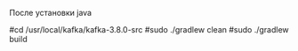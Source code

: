 После установки java

#cd /usr/local/kafka/kafka-3.8.0-src
#sudo ./gradlew clean
#sudo ./gradlew build
